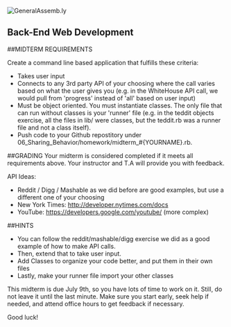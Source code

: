 ![GeneralAssemb.ly](https://github.com/generalassembly/ga-ruby-on-rails-for-devs/raw/master/images/ga.png "GeneralAssemb.ly")

Back-End Web Development
--------

##MIDTERM REQUIREMENTS

Create a command line based application that fulfills these criteria:

- Takes user input
-	Connects to any 3rd party API of your choosing where the call varies based on what the user gives you (e.g. in the WhiteHouse API call, we would pull from 'progress' instead of 'all' based on user input)
-	Must be object oriented. You must instantiate classes. The only file that can run without classes is your 'runner' file (e.g. in the teddit objects exercise, all the files in lib/ were classes, but the teddit.rb was a runner file and not a class itself).
-	Push code to your Github repostitory under 06_Sharing_Behavior/homework/midterm_#{YOURNAME}.rb.


##GRADING
Your midterm is considered completed if it meets all requirements above. Your instructor and T.A will provide you with feedback.


API Ideas:
* Reddit / Digg / Mashable as we did before are good examples, but use a different one of your choosing
* New York Times: http://developer.nytimes.com/docs
*	YouTube: https://developers.google.com/youtube/ (more complex)

##HINTS
* You can follow the reddit/mashable/digg exercise we did as a good example of how to make API calls.
* Then, extend that to take user input.
* Add Classes to organize your code better, and put them in their own files
* Lastly, make your runner file import your other classes

This midterm is due July 9th, so you have lots of time to work on it. Still, do not leave it until the last minute. Make sure you start early, seek help if needed, and attend office hours to get feedback if necessary.

Good luck!
